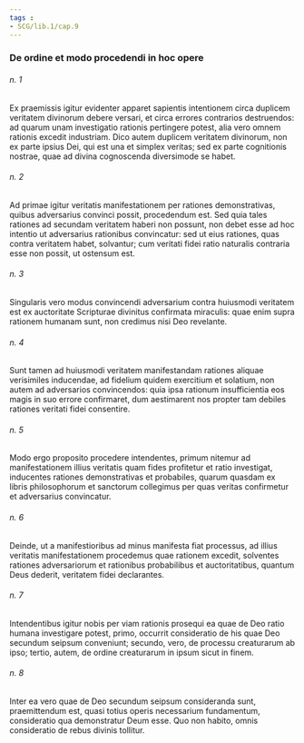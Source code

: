 ```yaml
---
tags : 
- SCG/lib.1/cap.9
---
```


### De ordine et modo procedendi in hoc opere

###### n. 1
Ex praemissis igitur evidenter apparet sapientis intentionem circa duplicem veritatem divinorum debere versari, et circa errores contrarios destruendos: ad quarum unam investigatio rationis pertingere potest, alia vero omnem rationis excedit industriam. Dico autem duplicem veritatem divinorum, non ex parte ipsius Dei, qui est una et simplex veritas; sed ex parte cognitionis nostrae, quae ad divina cognoscenda diversimode se habet.

###### n. 2
Ad primae igitur veritatis manifestationem per rationes demonstrativas, quibus adversarius convinci possit, procedendum est. Sed quia tales rationes ad secundam veritatem haberi non possunt, non debet esse ad hoc intentio ut adversarius rationibus convincatur: sed ut eius rationes, quas contra veritatem habet, solvantur; cum veritati fidei ratio naturalis contraria esse non possit, ut ostensum est.

###### n. 3
Singularis vero modus convincendi adversarium contra huiusmodi veritatem est ex auctoritate Scripturae divinitus confirmata miraculis: quae enim supra rationem humanam sunt, non credimus nisi Deo revelante.

###### n. 4
Sunt tamen ad huiusmodi veritatem manifestandam rationes aliquae verisimiles inducendae, ad fidelium quidem exercitium et solatium, non autem ad adversarios convincendos: quia ipsa rationum insufficientia eos magis in suo errore confirmaret, dum aestimarent nos propter tam debiles rationes veritati fidei consentire.

###### n. 5
Modo ergo proposito procedere intendentes, primum nitemur ad manifestationem illius veritatis quam fides profitetur et ratio investigat, inducentes rationes demonstrativas et probabiles, quarum quasdam ex libris philosophorum et sanctorum collegimus per quas veritas confirmetur et adversarius convincatur.

###### n. 6
Deinde, ut a manifestioribus ad minus manifesta fiat processus, ad illius veritatis manifestationem procedemus quae rationem excedit, solventes rationes adversariorum et rationibus probabilibus et auctoritatibus, quantum Deus dederit, veritatem fidei declarantes.

###### n. 7
Intendentibus igitur nobis per viam rationis prosequi ea quae de Deo ratio humana investigare potest, primo, occurrit consideratio de his quae Deo secundum seipsum conveniunt; secundo, vero, de processu creaturarum ab ipso; tertio, autem, de ordine creaturarum in ipsum sicut in finem.

###### n. 8
Inter ea vero quae de Deo secundum seipsum consideranda sunt, praemittendum est, quasi totius operis necessarium fundamentum, consideratio qua demonstratur Deum esse. Quo non habito, omnis consideratio de rebus divinis tollitur.

